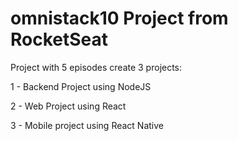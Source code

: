# omnistack10 Project from RocketSeat 

Project with 5 episodes create 3 projects:

1 - Backend Project using NodeJS

2 - Web Project using React

3 - Mobile project using React Native